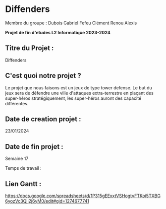 # Diffenders
Membre du groupe : 
Dubois Gabriel 
Fefeu Clément
Renou Alexis
 
**Projet de fin d'etudes L2 Informatique 2023-2024**

## Titre du Projet : 
Diffenders

## C'est quoi notre projet ? 
Le projet que nous faisons est un jeux de type tower defense. Le but du jeux sera de défendre une ville d'attaques extra-terrestre en plaçant des super-héros stratégiquement, les super-héros auront des capacité différentes. 

## Date de creation projet : 
23/01/2024

## Date de fin projet :
Semaine 17

Temps de travail :

## Lien Gantt : 
https://docs.google.com/spreadsheets/d/1P315gEExxtVSHogtvFTKoi5TXBG6yozVc3Qjj2j6yM0/edit#gid=1274677741

